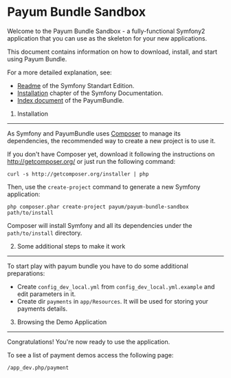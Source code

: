 Payum Bundle Sandbox
====================

Welcome to the Payum Bundle Sandbox - a fully-functional Symfony2 application that you can use as the skeleton for your new applications.

This document contains information on how to download, install, and start using Payum Bundle. 

For a more detailed explanation, see:
 
 * [Readme][2] of the Symfony Standart Edition.
 * [Installation][1] chapter of the Symfony Documentation.
 * [Index document][3] of the PayumBundle.

[1]:  https://github.com/symfony/symfony-standard
[2]:  http://symfony.com/doc/2.1/book/installation.html
[3]:  https://github.com/Payum/PayumBundle/blob/master/Resources/doc/index.md
[4]:  http://getcomposer.org

1) Installation
---------------

As Symfony and PayumBundle uses [Composer][4] to manage its dependencies, the recommended way
to create a new project is to use it.

If you don't have Composer yet, download it following the instructions on
http://getcomposer.org/ or just run the following command:

    curl -s http://getcomposer.org/installer | php

Then, use the `create-project` command to generate a new Symfony application:

    php composer.phar create-project payum/payum-bundle-sandbox path/to/install

Composer will install Symfony and all its dependencies under the
`path/to/install` directory.

2) Some additional steps to make it work
----------------------------------------

To start play with payum bundle you have to do some additional preparations:

* Create `config_dev_local.yml` from `config_dev_local.yml.example` and edit parameters in it.
* Create dir `payments` in `app/Resources`. It will be used for storing your payments details.
 
3) Browsing the Demo Application
--------------------------------
        
Congratulations! You're now ready to use the application.

To see a list of payment demos access the following page:

    /app_dev.php/payment